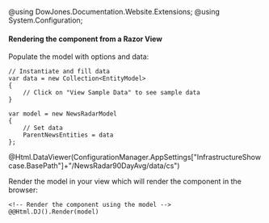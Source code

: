 ﻿@using DowJones.Documentation.Website.Extensions;
@using System.Configuration;

#### Rendering the component from a Razor View

Populate the model with options and data:

	// Instantiate and fill data
	var data = new Collection<EntityModel>
	{
		// Click on "View Sample Data" to see sample data
	}

    var model = new NewsRadarModel
    {
		// Set data
		ParentNewsEntities = data
    };
	
@Html.DataViewer(ConfigurationManager.AppSettings["InfrastructureShowcase.BasePath"]+"/NewsRadar90DayAvg/data/cs")

Render the model in your view which will render the component in the browser:

	<!-- Render the component using the model -->
	@@Html.DJ().Render(model)